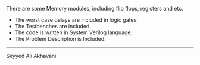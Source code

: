 There are some Memory modules, including flip flops, registers and etc.

* The worst case delays are included in logic gates.
* The Testbenches are included.
* The code is written in System Verilog language.
* The Problem Description is Included.

--------------------------------
Seyyed Ali Akhavani
